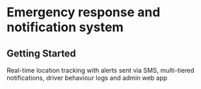 # Emergency response and notification system

## Getting Started

Real-time location tracking with alerts sent via SMS, multi-tiered notifications, driver behaviour logs and admin web app 
